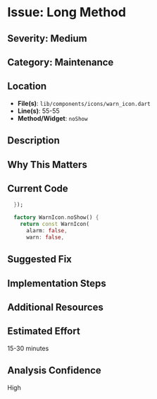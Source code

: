 # Issue: Long Method

## Severity: Medium

## Category: Maintenance

## Location
- **File(s)**: `lib/components/icons/warn_icon.dart`
- **Line(s)**: 55-55
- **Method/Widget**: `noShow`

## Description


## Why This Matters


## Current Code
```dart
  });

  factory WarnIcon.noShow() {
    return const WarnIcon(
      alarm: false,
      warn: false,
```

## Suggested Fix


## Implementation Steps


## Additional Resources


## Estimated Effort
15-30 minutes

## Analysis Confidence
High
